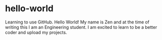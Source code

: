 # hello-world
Learning to use GitHub.
Hello World! My name is Zen and at the time of writing this I am an Engineering student. I am excited to learn to be a better coder and upload my projects.
